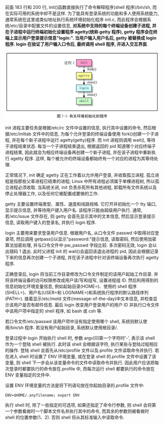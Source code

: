 前面 183 行和 200 行, init()函数直接执行了命令解释程序(shell 程序)/bin/sh, 而在实际可用的系统中却不是这样. 为了能具有登录系统的功能和多人使用系统能力, 通常系统在这里或类似地址执行系统环境初始化程序 init.c, 而此程序会根据系统/etc/目录中配置文件的设置信息, **对系统中支持的每个终端设备创建子进程, 并在子进程中运行终端初始化设置程序 agetty(统称 getty 程序), getty 程序会在终端上显示用户登录提示信息"login:". 当用户输入用户名后, getty 被替换成 login 程序. login 在验证了用户输入口令后, 最终调用 shell 程序, 并进入交互界面**.

![config](images/7.png)

init 进程主要任务是根据/etc/rc 文件中设置的信息, 执行其中设置的命令, 然后根据/etc/inittab 文件中的信息, 为每个允许登录的终端设备使用 fork()创建一个子进程, 并在每个新子进程中运行 agetty(getty)程序. 而 init 进程则调用 wait(), 等待子进程结束状态. 每当一个子进程结束退出, 根据返回的 pid 知道哪个对应终端子进程结束, 因此就会为相应终端设备再创建一个新子进程, 并在该子进程中重新执行 agetty 程序. 这样, 每个被允许的终端设备都始终有一个对应的进程为其等待处理.

正常情况下, init 确定 agetty 正在工作着以允许用户登录, 并收取孤立进程. 孤立进程是指那些父辈进程已结束的进程; Linux 中所有进程必须属于单棵进程树, 所以孤立进程必须收取. 当系统关闭, init 负责杀死所有其他进程, 卸载所有文件系统以及停止处理器工作, 以及任何它被配置成要做的工作.

getty 主要设置终端类型、属性、速度和线路规格. 它打开并初始化一个 tty 端口, 显示提示信息, 并等待用户键入用户名. 该程序只能由超级用户执行. 通常, 若/etc/issue 文件存在, 则 getty 会首先显示其中的文本信息, 然后显示登录提示信息, 读取用户键入的登录名, 并执行 login 程序.

login 主要用来要求登录用户信息. 根据用户名, 从口令文件 passwd 中取得对应登录项, 然后调用 getpass()以显示"password:"提示信息, 读取密码, 然后使用加密算法加密处理, 并与口令文件中 pw\_passwd 字段比较. 多次密码无效, login 会以出错码 1 退出. 此时父进程 init 的 wait()会返回该退出进程的 pid, 因此会根据记录下来的信息再次创建一个子进程, 并在该子进程中针对该终端设备再次执行 agetty 程序.

正确登录后, login 将当前工作目录修改为口令文件制定的该用户起始工作目录. 并将该终端设备的访问权限修改成用户读/写和组写, 设置进程组 ID. 然后利用得到的信息初始化环境变量信息, 例如起始目录(HOME=)、使用的 shell 程序(SHELL=)、用户名(USER=和 LOGNAME=)和系统执行程序的默认路径序列(PATH=). 接着显示/etc/motd 文件(message-of-the-day)中文本信息, 并检查显示该用户是否有邮件信息. 最后 login 改变用户登录用户的用户 ID 并执行口令文件中该用户项中指定的 shell 程序, 如 bash 或 csh 等.

若口令文件/etc/passwd 该用户项中没有指定使用哪个 shell, 系统则默认使用/bin/sh 程序. 若没有用户起始目录, 系统默认使用根目录/.

登录过程中 login 开始执行 shell 时, 参数 argv[0]第一个字符时'-', 表示该 shell 作为一个登陆 shell 被执行. 此时该 shell 会根据该字符, 执行某些与登陆过程相应的操作. 登陆 shell 会首先从/etc/profile 文件以及.profile 文件读取命令并执行. 若在进入 shell 时设置了 ENV 环境变量, 或在登录 shell 的.profile 文件中设置了该变量, 则 shell 下一步会从该变量命令的文件中读取命令并执行. 因此用户应该把每次登录时都要执行的命令放在.profile 中, 而每次运行 shell 都要执行的命令放在 ENV 变量指定的文件中.

设置 ENV 环境变量的方法是将下列语句放在你起始目录的.profile 文件中:

```
ENV=$HOME/.anyfilename; export ENV
```

执行 shell 时, 除了一些指定的可选项, 如果还指定了命令行参数, 则 shell 会将第一个参数看做时一个脚本文件名并执行其中的命令, 而其余的参数则被看做时 shell 的位置参数($1、$2). 否则 shell 将从其标准输入中读取命令.